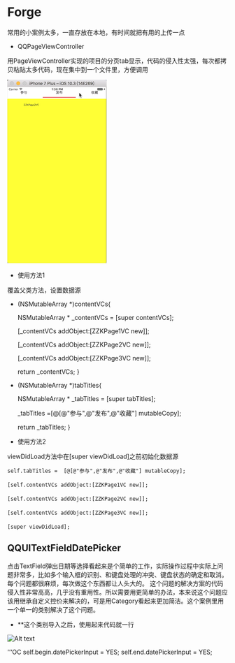 # Forge
常用的小案例太多，一直存放在本地，有时间就把有用的上传一点


- QQPageViewController

用PageViewController实现的项目的分页tab显示，代码的侵入性太强，每次都拷贝粘贴太多代码，现在集中到一个文件里，方便调用

![Alt text](https://github.com/qinjun998/Forge/blob/master/images/PageVC.gif)



- 使用方法1

覆盖父类方法，设置数据源

- (NSMutableArray *)contentVCs{

    NSMutableArray * _contentVCs =  [super contentVCs];
    
    [_contentVCs addObject:[ZZKPage1VC new]];
    
    [_contentVCs addObject:[ZZKPage2VC new]];
    
    [_contentVCs addObject:[ZZKPage3VC new]];
    
    return _contentVCs;
}

- (NSMutableArray *)tabTitles{

    NSMutableArray * _tabTitles =  [super tabTitles];
    
    _tabTitles =[@[@"参与",@"发布",@"收藏"] mutableCopy];
    
    return _tabTitles;
}

- 使用方法2

viewDidLoad方法中在[super viewDidLoad]之前初始化数据源

    self.tabTitles =  [@[@"参与",@"发布",@"收藏"] mutableCopy];
    
    [self.contentVCs addObject:[ZZKPage1VC new]];
    
    [self.contentVCs addObject:[ZZKPage2VC new]];
    
    [self.contentVCs addObject:[ZZKPage3VC new]];

    [super viewDidLoad];


## QQUITextFieldDatePicker

点击TextField弹出日期等选择看起来是个简单的工作，实际操作过程中实际上问题非常多，比如多个输入框的识别、和键盘处理的冲突、键盘状态的确定和取消。每个问题都很麻烦，每次做这个东西都让人头大的。
这个问题的解决方案的代码侵入性非常高高，几乎没有重用性。所以需要用更简单的办法，本来说这个问题应该用继承自定义控价来解决的，可是用Category看起来更加简洁。这个案例里用一个单一的类别解决了这个问题。

- **这个类别导入之后，使用起来代码就一行

![Alt text](https://github.com/qinjun998/Forge/blob/master/images/dataPicker)

‘’‘OC
   self.begin.datePickerInput = YES;
   self.end.datePickerInput = YES;
   ```
